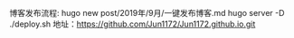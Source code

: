博客发布流程:
hugo new post/2019年/9月/一键发布博客.md
hugo server -D
./deploy.sh
地址：https://github.com/Jun1172/Jun1172.github.io.git